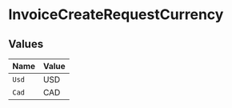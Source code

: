 # InvoiceCreateRequestCurrency


## Values

| Name  | Value |
| ----- | ----- |
| `Usd` | USD   |
| `Cad` | CAD   |